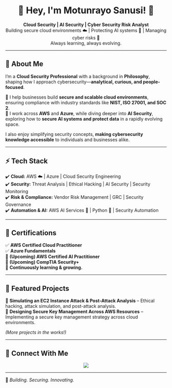<h1 align="center">👋 Hey, I'm Motunrayo Sanusi! 🚀</h1>

<p align="center">
  <strong>Cloud Security | AI Security | Cyber Security Risk Analyst</strong>  
  <br>Building secure cloud environments ☁️ | Protecting AI systems 🤖 | Managing cyber risks 🔐  
  <br>Always learning, always evolving.  
</p>

---

<h2>🌟 About Me</h2>  

I’m a **Cloud Security Professional** with a background in **Philosophy**, shaping how I approach cybersecurity—**analytical, curious, and people-focused**.  

🔹 I help businesses build **secure and scalable cloud environments**, ensuring compliance with industry standards like **NIST, ISO 27001, and SOC 2**.  
🔹 I work across **AWS** and **Azure**, while diving deeper into **AI Security**, exploring how to **secure AI systems and protect data** in a rapidly evolving space.  

I also enjoy simplifying security concepts, **making cybersecurity knowledge accessible** to individuals and businesses alike.  

---

<h2>⚡ Tech Stack</h2>  

✔️ **Cloud:** AWS ☁️ | Azure | Cloud Security Engineering  
✔️ **Security:** Threat Analysis | Ethical Hacking | AI Security | Security Monitoring  
✔️ **Risk & Compliance:** Vendor Risk Management | GRC | Security Governance  
✔️ **Automation & AI:** AWS AI Services 🤖 | Python 🐍 | Security Automation  

---

<h2>📜 Certifications</h2>  

✅ **AWS Certified Cloud Practitioner**  
✅ **Azure Fundamentals**  
🎯 **(Upcoming) AWS Certified AI Practitioner**  
🎯 **(Upcoming) CompTIA Security+**  
📖 **Continuously learning & growing.**  

---

<h2>🚀 Featured Projects</h2>  

🔹 **Simulating an EC2 Instance Attack & Post-Attack Analysis** – Ethical hacking, attack simulation, and post-attack analysis.  
🔹 **Designing Secure Key Management Across AWS Resources** – Implementing a secure key management strategy across cloud environments.  

*(More projects in the works!)*  

---

<h2>🔗 Connect With Me</h2>  

<p align="center">
  <a href="https://www.linkedin.com/in/motunrayo3156" target="_blank">
    <img src="https://img.shields.io/badge/LinkedIn-0077B5?style=for-the-badge&logo=linkedin&logoColor=white" />
  </a>
</p>

---

🚀 *Building. Securing. Innovating.*  
